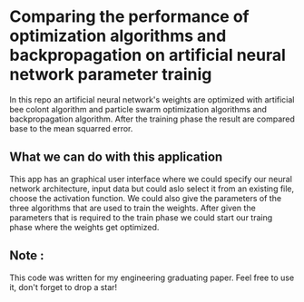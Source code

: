# Comparing the performance of optimization algorithms and backpropagation on artificial neural network parameter trainig
In this repo an artificial neural network's weights are optimized with artificial bee colont algorithm and particle swarm optimization algorithms and backpropagation algorithm. After the training phase the result are compared base to the mean squarred error. 

## What we can do with this application
This app has an graphical user interface where we could specify our neural network architecture, input data but could aslo select it from an existing file, choose the activation function. We could also give the parameters of the three algorithms that are used to train the weights. After given the parameters that is required to the train phase we could start our traing phase where the weights get optimized. 

## Note : 
This code was written for my engineering graduating paper. Feel free to use it, don't forget to drop a star!
